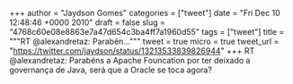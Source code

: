 
+++
author = "Jaydson Gomes"
categories = ["tweet"]
date = "Fri Dec 10 12:48:46 +0000 2010"
draft = false
slug = "4768c60e08e8863e7a47d654c3ba4ff7a1960d55"
tags = ["tweet"]
title = """RT @alexandretaz: Parabén..."""
tweet = true
micro = true
tweet_url = "https://twitter.com/jaydson/status/13213533839826944"
+++
RT @alexandretaz: Parabéns a Apache Founcation por ter deixado a governança de Java, será que a Oracle se toca agora?
